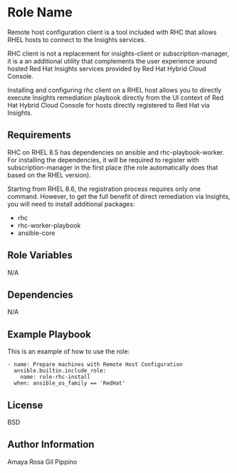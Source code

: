 Role Name
=========

Remote host configuration client is a tool included with RHC that allows RHEL hosts to connect to the Insights services.

RHC client is not a replacement for insights-client or subscription-manager, it is a an additional utility that complements the user experience around hosted Red Hat Insights services provided by Red Hat Hybrid Cloud Console.

Installing and configuring rhc client on a RHEL host allows you to directly execute Insights remediation playbook directly from the UI context of Red Hat Hybrid Cloud Console for hosts directly registered to Red Hat via Insights.

Requirements
------------

RHC on RHEL 8.5 has dependencies on ansible and rhc-playbook-worker. For installing the dependencies, it will be required to register with subscription-manager in the first place (the role automatically does that based on the RHEL version).

Starting from RHEL 8.6, the registration process requires only one command. However, to get the full benefit of direct remediation via Insights, you will need to install additional packages:
* rhc
* rhc-worker-playbook
* ansible-core

Role Variables
--------------

N/A

Dependencies
------------

N/A

Example Playbook
----------------

This is an example of how to use the role:

    - name: Prepare machines with Remote Host Configuration
      ansible.builtin.include_role:
        name: role-rhc-install
      when: ansible_os_family == 'RedHat'

License
-------

BSD

Author Information
------------------

Amaya Rosa Gil Pippino